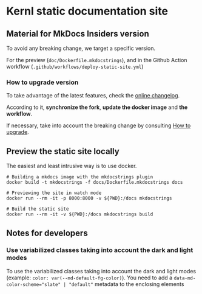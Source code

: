 # Kernl static documentation site

## Material for MkDocs Insiders version

To avoid any breaking change, we target a specific version.

For the preview (`doc/Dockerfile.mkdocstrings`),
and in the Github Action workflow (`.github/workflows/deploy-static-site.yml`)


### How to upgrade version

To take advantage of the latest features, check the [online changelog](https://squidfunk.github.io/mkdocs-material/insiders/changelog/).

According to it, **synchronize the fork**, **update the docker image** and **the workflow**.

If necessary, take into account the breaking change by consulting [How to upgrade](https://squidfunk.github.io/mkdocs-material/upgrade/).

## Preview the static site locally

The easiest and least intrusive way is to use docker.

```shell
# Building a mkdocs image with the mkdocstrings plugin
docker build -t mkdocstrings -f docs/Dockerfile.mkdocstrings docs
```

```shell
# Previewing the site in watch mode
docker run --rm -it -p 8000:8000 -v ${PWD}:/docs mkdocstrings
```

```shell
# Build the static site
docker run --rm -it -v ${PWD}:/docs mkdocstrings build
```

## Notes for developers

### Use variabilized classes taking into account the dark and light modes

To use the variabilized classes taking into account the dark and light modes (example: `color: var(--md-default-fg-color)`).
You need to add a `data-md-color-scheme="slate" | "default"` metadata to the enclosing elements
